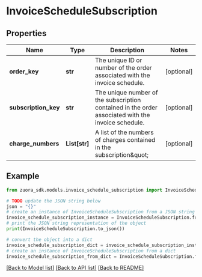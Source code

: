 # InvoiceScheduleSubscription


## Properties

Name | Type | Description | Notes
------------ | ------------- | ------------- | -------------
**order_key** | **str** | The unique ID or number of the order associated with the invoice schedule.  | [optional] 
**subscription_key** | **str** | The unique number of the subscription contained in the order associated with the invoice schedule.  | [optional] 
**charge_numbers** | **List[str]** | A list of the numbers of charges contained in the subscription\&quot;  | [optional] 

## Example

```python
from zuora_sdk.models.invoice_schedule_subscription import InvoiceScheduleSubscription

# TODO update the JSON string below
json = "{}"
# create an instance of InvoiceScheduleSubscription from a JSON string
invoice_schedule_subscription_instance = InvoiceScheduleSubscription.from_json(json)
# print the JSON string representation of the object
print(InvoiceScheduleSubscription.to_json())

# convert the object into a dict
invoice_schedule_subscription_dict = invoice_schedule_subscription_instance.to_dict()
# create an instance of InvoiceScheduleSubscription from a dict
invoice_schedule_subscription_from_dict = InvoiceScheduleSubscription.from_dict(invoice_schedule_subscription_dict)
```
[[Back to Model list]](../README.md#documentation-for-models) [[Back to API list]](../README.md#documentation-for-api-endpoints) [[Back to README]](../README.md)


